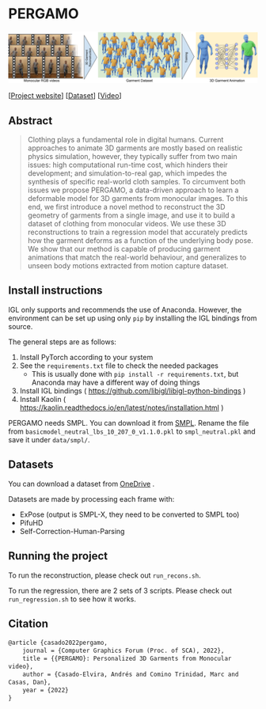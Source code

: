# PERGAMO

![Teaser](readme_assets/teaser.png "Teaser image")

[[Project website](https://mslab.es/projects/PERGAMO)]
[[Dataset](https://urjc-my.sharepoint.com/:f:/g/personal/andres_casado_urjc_es/EuNAwoSGWD5HtT6AsgL8vJcByupY0Tsx4n95vVlh0CDKsw)]
[[Video](https://www.youtube.com/watch?v=giaHHW6R6pk)]

## Abstract

> Clothing plays a fundamental role in digital humans. Current approaches to animate 3D garments are mostly based on
> realistic physics simulation, however, they typically suffer from two main issues: high computational run-time cost,
> which hinders their development; and simulation-to-real gap, which impedes the synthesis of specific real-world cloth
> samples. To circumvent both issues we propose PERGAMO, a data-driven approach to learn a deformable model for 3D
> garments from monocular images. To this end, we first introduce a novel method to reconstruct the 3D geometry of
> garments from a single image, and use it to build a dataset of clothing from monocular videos. We use these 3D
> reconstructions to train a regression model that accurately predicts how the garment deforms as a function of the
> underlying body pose. We show that our method is capable of producing garment animations that match the real-world
> behaviour, and generalizes to unseen body motions extracted from motion capture dataset.

## Install instructions

IGL only supports and recommends the use of Anaconda. However, the environment can be set up using only `pip`
by installing the IGL bindings from source.

The general steps are as follows:

1. Install PyTorch according to your system
2. See the `requirements.txt` file to check the needed packages
    - This is usually done with `pip install -r requirements.txt`, but Anaconda may have a different way of doing things
3. Install IGL bindings ( https://github.com/libigl/libigl-python-bindings )
4. Install Kaolin ( https://kaolin.readthedocs.io/en/latest/notes/installation.html )

PERGAMO needs SMPL. You can download it from [SMPL](https://smpl.is.tue.mpg.de/). Rename the file from
`basicmodel_neutral_lbs_10_207_0_v1.1.0.pkl` to `smpl_neutral.pkl` and save it under `data/smpl/`.

## Datasets

You can download a dataset
from [OneDrive](https://urjc-my.sharepoint.com/:f:/g/personal/andres_casado_urjc_es/EuNAwoSGWD5HtT6AsgL8vJcByupY0Tsx4n95vVlh0CDKsw)
.

Datasets are made by processing each frame with:

- ExPose (output is SMPL-X, they need to be converted to SMPL too)
- PifuHD
- Self-Correction-Human-Parsing

## Running the project

To run the reconstruction, please check out `run_recons.sh`.

To run the regression, there are 2 sets of 3 scripts. Please check out `run_regression.sh` to see how it works.

## Citation

```
@article {casado2022pergamo,
    journal = {Computer Graphics Forum (Proc. of SCA), 2022},
    title = {{PERGAMO}: Personalized 3D Garments from Monocular video},
    author = {Casado-Elvira, Andrés and Comino Trinidad, Marc and Casas, Dan},
    year = {2022}
}
```
